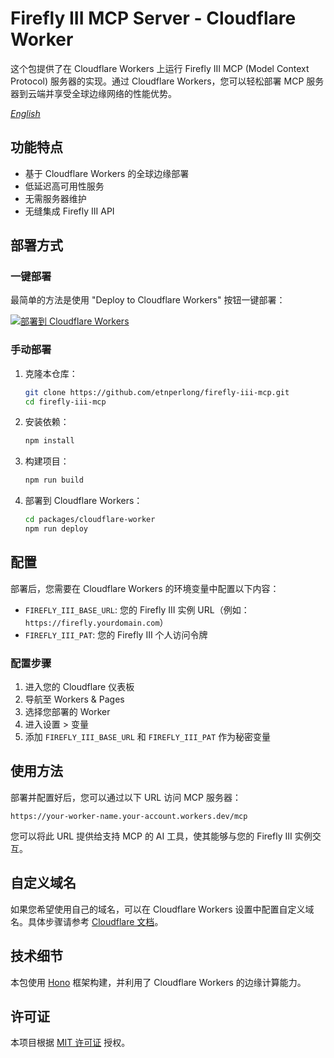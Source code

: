 # Firefly III MCP Server - Cloudflare Worker

这个包提供了在 Cloudflare Workers 上运行 Firefly III MCP (Model Context Protocol) 服务器的实现。通过 Cloudflare Workers，您可以轻松部署 MCP 服务器到云端并享受全球边缘网络的性能优势。

*[English](README.md)*

## 功能特点

- 基于 Cloudflare Workers 的全球边缘部署
- 低延迟高可用性服务
- 无需服务器维护
- 无缝集成 Firefly III API

## 部署方式

### 一键部署

最简单的方法是使用 "Deploy to Cloudflare Workers" 按钮一键部署：

[![部署到 Cloudflare Workers](https://deploy.workers.cloudflare.com/button)](https://deploy.workers.cloudflare.com/?url=https://github.com/etnperlong/firefly-iii-mcp/tree/main/packages/cloudflare-worker)

### 手动部署

1. 克隆本仓库：
   ```bash
   git clone https://github.com/etnperlong/firefly-iii-mcp.git
   cd firefly-iii-mcp
   ```

2. 安装依赖：
   ```bash
   npm install
   ```

3. 构建项目：
   ```bash
   npm run build
   ```

4. 部署到 Cloudflare Workers：
   ```bash
   cd packages/cloudflare-worker
   npm run deploy
   ```

## 配置

部署后，您需要在 Cloudflare Workers 的环境变量中配置以下内容：

- `FIREFLY_III_BASE_URL`: 您的 Firefly III 实例 URL（例如：`https://firefly.yourdomain.com`）
- `FIREFLY_III_PAT`: 您的 Firefly III 个人访问令牌

### 配置步骤

1. 进入您的 Cloudflare 仪表板
2. 导航至 Workers & Pages
3. 选择您部署的 Worker
4. 进入设置 > 变量
5. 添加 `FIREFLY_III_BASE_URL` 和 `FIREFLY_III_PAT` 作为秘密变量

## 使用方法

部署并配置好后，您可以通过以下 URL 访问 MCP 服务器：

```
https://your-worker-name.your-account.workers.dev/mcp
```

您可以将此 URL 提供给支持 MCP 的 AI 工具，使其能够与您的 Firefly III 实例交互。

## 自定义域名

如果您希望使用自己的域名，可以在 Cloudflare Workers 设置中配置自定义域名。具体步骤请参考 [Cloudflare 文档](https://developers.cloudflare.com/workers/platform/routing/custom-domains/)。

## 技术细节

本包使用 [Hono](https://hono.dev/) 框架构建，并利用了 Cloudflare Workers 的边缘计算能力。

## 许可证

本项目根据 [MIT 许可证](../../LICENSE) 授权。 